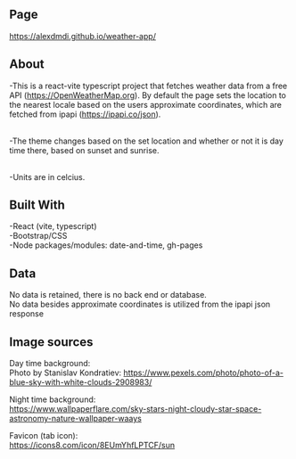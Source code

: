 ## Page
https://alexdmdi.github.io/weather-app/

## About 
-This is a react-vite typescript project that fetches weather data from a free API (https://OpenWeatherMap.org). By default the page sets the location
to the nearest locale based on the users approximate coordinates, which are fetched from ipapi (https://ipapi.co/json). <br> <br>

-The theme changes based on the set location and whether or not it is day time there, based on sunset and sunrise. <br> <br>

-Units are in celcius. 

## Built With
-React (vite, typescript) <br>
-Bootstrap/CSS <br>
-Node packages/modules: date-and-time, gh-pages

## Data
No data is retained, there is no back end or database. <br>
No data besides approximate coordinates is utilized from the ipapi json response

## Image sources
Day time background: <br>
Photo by Stanislav Kondratiev: https://www.pexels.com/photo/photo-of-a-blue-sky-with-white-clouds-2908983/

Night time background: <br>
https://www.wallpaperflare.com/sky-stars-night-cloudy-star-space-astronomy-nature-wallpaper-waays


Favicon (tab icon): <br>
https://icons8.com/icon/8EUmYhfLPTCF/sun
